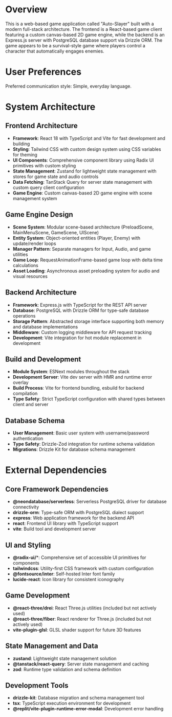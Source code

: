# Overview

This is a web-based game application called "Auto-Slayer" built with a modern full-stack architecture. The frontend is a React-based game client featuring a custom canvas-based 2D game engine, while the backend is an Express.js server with PostgreSQL database support via Drizzle ORM. The game appears to be a survival-style game where players control a character that automatically engages enemies.

# User Preferences

Preferred communication style: Simple, everyday language.

# System Architecture

## Frontend Architecture
- **Framework**: React 18 with TypeScript and Vite for fast development and building
- **Styling**: Tailwind CSS with custom design system using CSS variables for theming
- **UI Components**: Comprehensive component library using Radix UI primitives with custom styling
- **State Management**: Zustand for lightweight state management with stores for game state and audio controls
- **Data Fetching**: TanStack Query for server state management with custom query client configuration
- **Game Engine**: Custom canvas-based 2D game engine with scene management system

## Game Engine Design
- **Scene System**: Modular scene-based architecture (PreloadScene, MainMenuScene, GameScene, UIScene)
- **Entity System**: Object-oriented entities (Player, Enemy) with update/render loops
- **Manager Pattern**: Separate managers for Input, Audio, and game utilities
- **Game Loop**: RequestAnimationFrame-based game loop with delta time calculations
- **Asset Loading**: Asynchronous asset preloading system for audio and visual resources

## Backend Architecture
- **Framework**: Express.js with TypeScript for the REST API server
- **Database**: PostgreSQL with Drizzle ORM for type-safe database operations
- **Storage Pattern**: Abstracted storage interface supporting both memory and database implementations
- **Middleware**: Custom logging middleware for API request tracking
- **Development**: Vite integration for hot module replacement in development

## Build and Development
- **Module System**: ESNext modules throughout the stack
- **Development Server**: Vite dev server with HMR and runtime error overlay
- **Build Process**: Vite for frontend bundling, esbuild for backend compilation
- **Type Safety**: Strict TypeScript configuration with shared types between client and server

## Database Schema
- **User Management**: Basic user system with username/password authentication
- **Type Safety**: Drizzle-Zod integration for runtime schema validation
- **Migrations**: Drizzle Kit for database schema management

# External Dependencies

## Core Framework Dependencies
- **@neondatabase/serverless**: Serverless PostgreSQL driver for database connectivity
- **drizzle-orm**: Type-safe ORM with PostgreSQL dialect support
- **express**: Web application framework for the backend API
- **react**: Frontend UI library with TypeScript support
- **vite**: Build tool and development server

## UI and Styling
- **@radix-ui/***: Comprehensive set of accessible UI primitives for components
- **tailwindcss**: Utility-first CSS framework with custom configuration
- **@fontsource/inter**: Self-hosted Inter font family
- **lucide-react**: Icon library for consistent iconography

## Game Development
- **@react-three/drei**: React Three.js utilities (included but not actively used)
- **@react-three/fiber**: React renderer for Three.js (included but not actively used)
- **vite-plugin-glsl**: GLSL shader support for future 3D features

## State Management and Data
- **zustand**: Lightweight state management solution
- **@tanstack/react-query**: Server state management and caching
- **zod**: Runtime type validation and schema definition

## Development Tools
- **drizzle-kit**: Database migration and schema management tool
- **tsx**: TypeScript execution environment for development
- **@replit/vite-plugin-runtime-error-modal**: Development error handling